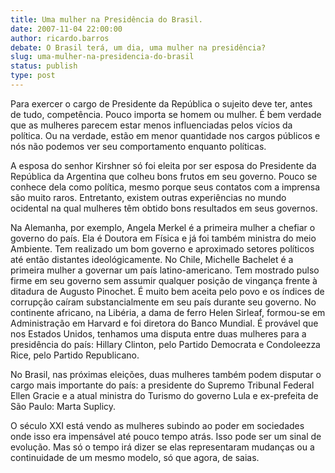 ```yaml
---
title: Uma mulher na Presidência do Brasil.
date: 2007-11-04 22:00:00
author: ricardo.barros
debate: O Brasil terá, um dia, uma mulher na presidência?
slug: uma-mulher-na-presidencia-do-brasil
status: publish 
type: post
---
```


Para exercer o cargo de Presidente da República o sujeito deve ter, antes de tudo, competência. Pouco importa se homem ou mulher. É bem verdade que as mulheres parecem estar menos influenciadas pelos vícios da política. Ou na verdade, estão em menor quantidade nos cargos públicos e nós não podemos ver seu comportamento enquanto políticas.   

A esposa do senhor Kirshner só foi eleita por ser esposa do Presidente da República da Argentina que colheu bons frutos em seu governo. Pouco se conhece dela como política, mesmo porque seus contatos com a imprensa são muito raros. Entretanto, existem outras experiências no mundo ocidental na qual mulheres têm obtido bons resultados em seus governos.  

Na Alemanha, por exemplo, Angela Merkel é a primeira mulher a chefiar o governo do país. Ela é Doutora em Física e já foi também ministra do meio Ambiente. Tem realizado um bom governo e aproximado setores políticos até então distantes ideológicamente. No Chile, Michelle Bachelet é a primeira mulher a governar um país latino-americano. Tem mostrado pulso firme em seu governo sem assumir qualquer posição de vingança frente à ditadura de Augusto Pinochet. É muito bem aceita pelo povo e os índices de corrupção caíram substancialmente em seu país durante seu governo. No continente africano, na Libéria, a dama de ferro Helen Sirleaf, formou-se em Administração em Harvard e foi diretora do Banco Mundial. É provável que nos Estados Unidos, tenhamos uma disputa entre duas mulheres para a presidência do país: Hillary Clinton, pelo Partido Democrata e Condoleezza Rice, pelo Partido Republicano.   

No Brasil, nas próximas eleições, duas mulheres também podem disputar o cargo mais importante do país: a presidente do Supremo Tribunal Federal Ellen Gracie e a atual ministra do Turismo do governo Lula e ex-prefeita de São Paulo: Marta Suplicy.   

O século XXI está vendo as mulheres subindo ao poder em sociedades onde isso era impensável até pouco tempo atrás. Isso pode ser um sinal de evolução. Mas só o tempo irá dizer se elas representaram mudanças ou a continuidade de um mesmo modelo, só que agora, de saias.
